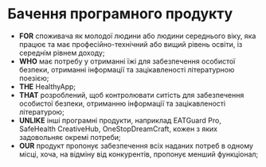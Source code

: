 # Бачення програмного продукту
- **FOR** споживача як молодої людини або людини середнього віку, яка працює та має професійно-технічний або вищий рівень освіти, із середнім рівнем доходу;
- **WHO** має потребу у отриманні їжі для забезпечення особистої безпеки, отриманні інформації та зацікавленості літературною поезією;
- **THE** HealthyApp;
- **THAT** розроблений, щоб контролювати ситість для забезпечення особистої безпеки, отриманню інформації та зацікавленості літературою;
- **UNLIKE** інші програмні продукти, наприклад EATGuard Pro, SafeHealth CreativeHub, OneStopDreamCraft, кожен з яких задовольняє окремі потреби;
- **OUR** продукт пропонує забезпечення всіх наданих потреб в одному місці, хоча, на відміну від конкурентів, пропонує менший функціонал;
